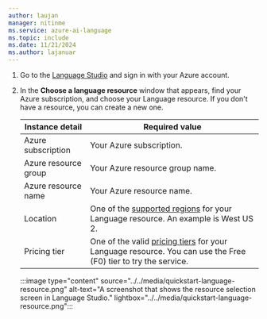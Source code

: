 ```yaml
---
author: laujan
manager: nitinme
ms.service: azure-ai-language
ms.topic: include
ms.date: 11/21/2024
ms.author: lajanuar
---
```


1. Go to the [Language Studio](https://aka.ms/languageStudio) and sign in with your Azure account. 

1. In the **Choose a language resource** window that appears, find your Azure subscription, and choose your Language resource. If you don't have a resource, you can create a new one.

    |Instance detail  |Required value  |
    |---------|---------|
    |Azure subscription | Your Azure subscription.           |
    |Azure resource group | Your Azure resource group name. |
    |Azure resource name |  Your Azure resource name.        |
    |Location | One of the [supported regions](../../service-limits.md#regional-availability) for your Language resource. An example is West US 2.     |
    |Pricing tier     | One of the valid [pricing tiers](../../service-limits.md#language-resource-limits) for your Language resource. You can use the Free (F0) tier to try the service.  |
    
    :::image type="content" source="../../media/quickstart-language-resource.png" alt-text="A screenshot that shows the resource selection screen in Language Studio." lightbox="../../media/quickstart-language-resource.png":::
